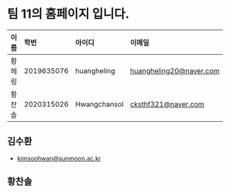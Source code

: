 # 팀 11의 홈페이지 입니다.

| 이름 | 학번 | 아이디 | 이메일 |
|:-------|:------|:----|:----|
| 황헤링 | 2019635076 | huangheling | huangheling20@naver.com |
| 황찬솔 | 2020315026 | Hwangchansol | cksthf321@naver.com |


## 김수환
- kimsoohwan@sunmoon.ac.kr

## 황찬솔